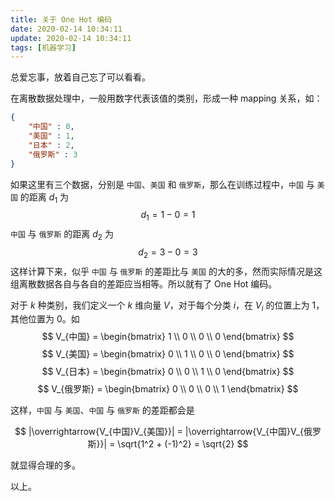 ```yaml
---
title: 关于 One Hot 编码
date: 2020-02-14 10:34:11
update: 2020-02-14 10:34:11
tags: [机器学习]
---
```


总爱忘事，放着自己忘了可以看看。
<!--more-->

在离散数据处理中，一般用数字代表该值的类别，形成一种 mapping 关系，如：
```json
{
    "中国" : 0,
    "美国" : 1,
    "日本" : 2,
    "俄罗斯" : 3
}
```
如果这里有三个数据，分别是 `中国`、`美国` 和 `俄罗斯`，那么在训练过程中，`中国` 与 `美国` 的距离 $d_1$ 为
$$ d_1 = 1 - 0 = 1 $$
`中国` 与 `俄罗斯` 的距离 $d_2$ 为
$$ d_2 = 3 - 0 = 3 $$
这样计算下来，似乎 `中国` 与 `俄罗斯` 的差距比与 `美国` 的大的多，然而实际情况是这组离散数据各自与各自的差距应当相等。所以就有了 One Hot 编码。

对于 $k$ 种类别，我们定义一个 $k$ 维向量 $V$，对于每个分类 $i$，在 $V_i$ 的位置上为 $1$，其他位置为 $0$。如
$$ V_{中国} = \begin{bmatrix} 1 \\ 0 \\ 0 \\ 0 \end{bmatrix} $$
$$ V_{美国} = \begin{bmatrix} 0 \\ 1 \\ 0 \\ 0 \end{bmatrix} $$
$$ V_{日本} = \begin{bmatrix} 0 \\ 0 \\ 1 \\ 0 \end{bmatrix} $$
$$ V_{俄罗斯} = \begin{bmatrix} 0 \\ 0 \\ 0 \\ 1 \end{bmatrix} $$

这样，`中国` 与 `美国`、`中国` 与 `俄罗斯` 的差距都会是

$$ |\overrightarrow{V_{中国}V_{美国}}| = |\overrightarrow{V_{中国}V_{俄罗斯}}| = \sqrt{1^2 + (-1)^2} = \sqrt{2} $$

就显得合理的多。

以上。